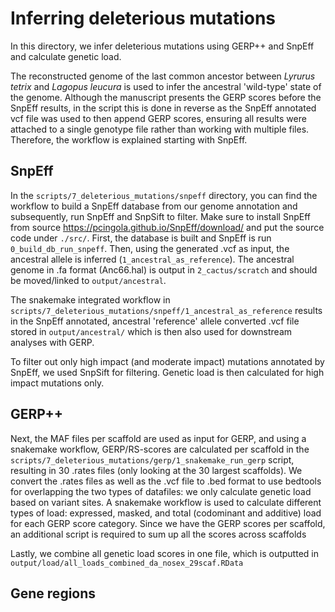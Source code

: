 # Inferring deleterious mutations

In this directory, we infer deleterious mutations using GERP++ and SnpEff and calculate genetic load.

The reconstructed genome of the last common ancestor between *Lyrurus tetrix* and *Lagopus leucura* is used to infer the ancestral 'wild-type' state of the genome. Although the manuscript presents the GERP scores before the SnpEff results, in the script this is done in reverse as the SnpEff annotated vcf file was used to then append GERP scores, ensuring all results were attached to a single genotype file rather than working with multiple files. Therefore, the workflow is explained starting with SnpEff.

## SnpEff
In the `scripts/7_deleterious_mutations/snpeff` directory, you can find the workflow to build a SnpEff database from our genome annotation and subsequently, run SnpEff and SnpSift to filter. Make sure to install SnpEff from source https://pcingola.github.io/SnpEff/download/ and put the source code under `./src/`. First, the database is built and SnpEff is run `0_build_db_run_snpeff`. Then, using the generated .vcf as input, the ancestral allele is inferred (`1_ancestral_as_reference`). The ancestral genome in .fa format (Anc66.hal) is output in `2_cactus/scratch` and should be moved/linked to `output/ancestral`.

The snakemake integrated workflow in `scripts/7_deleterious_mutations/snpeff/1_ancestral_as_reference` results in the SnpEff annotated, ancestral 'reference' allele converted .vcf file stored in `output/ancestral/` which is then also used for downstream analyses with GERP.

To filter out only high impact (and moderate impact) mutations annotated by SnpEff, we used SnpSift for filtering. Genetic load is then calculated for high impact mutations only.

## GERP++
Next, the MAF files per scaffold are used as input for GERP, and using a snakemake workflow, GERP/RS-scores are calculated per scaffold in the `scripts/7_deleterious_mutations/gerp/1_snakemake_run_gerp` script, resulting in 30 .rates files (only looking at the 30 largest scaffolds). We convert the .rates files as well as the .vcf file to .bed format to use bedtools for overlapping the two types of datafiles: we only calculate genetic load based on variant sites. A snakemake workflow is used to calculate different types of load: expressed, masked, and total (codominant and additive) load for each GERP score category. Since we have the GERP scores per scaffold, an additional script is required to sum up all the scores across scaffolds

Lastly, we combine all genetic load scores in one file, which is outputted in `output/load/all_loads_combined_da_nosex_29scaf.RData`

## Gene regions
